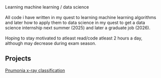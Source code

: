 ﻿<p align="left">Learning machine learning / data science<br><br>All code i have written in my quest to learning machine learning algorithms and later how to apply them to data science in my quest to get a data science internship next summer (2025) and later a graduate job (2026).<br><br>Hoping to stay motivated to atleast read/code atleast 2 hours a day, although may decrease during exam season.</p>



## Projects

[Pnumonia x-ray classification](https://github.com/jackgoodsall/PneumoniaCVProblem) 
